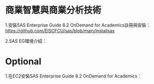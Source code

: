 # 商業智慧與商業分析技術

1.安裝SAS Enterprise Guide 8.2 OnDemand for Academics註冊與安裝：https://github.com/EISCFCU/sas/blob/main/installsas

2.SAS EG環境介紹：


# Optional

1.在EC2安裝SAS Enterprise Guide 8.2 OnDemand for Academics：
